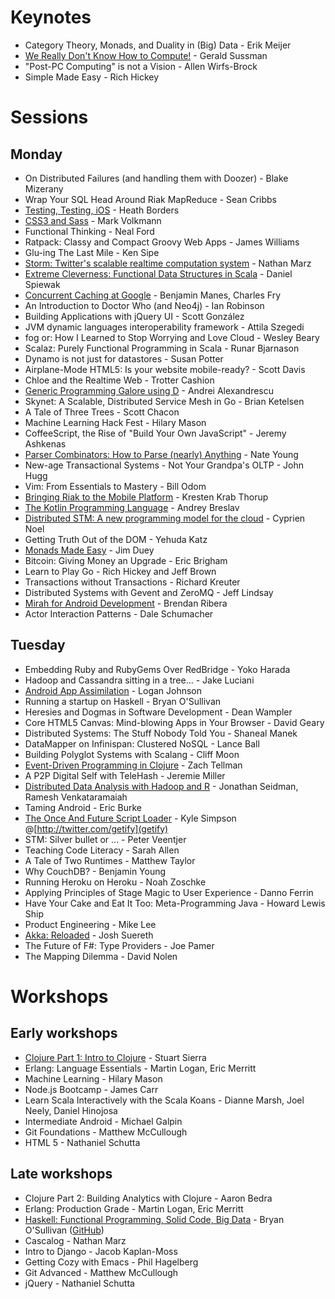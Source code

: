# Keynotes 

* Category Theory, Monads, and Duality in (Big) Data - Erik Meijer
* [We Really Don't Know How to Compute!](https://github.com/strangeloop/2011-slides/raw/master/Sussman-WeDontKnowHowToCompute.pdf) - Gerald Sussman 
* "Post-PC Computing" is not a Vision - Allen Wirfs-Brock
* Simple Made Easy - Rich Hickey

# Sessions

## Monday 

* On Distributed Failures (and handling them with Doozer) - Blake Mizerany
* Wrap Your SQL Head Around Riak MapReduce - Sean Cribbs
* [Testing, Testing, iOS](https://github.com/strangeloop/2011-slides/raw/master/Borders-TestingiOS.pdf) - Heath Borders
* [CSS3 and Sass](http://github.com/strangeloop/2011-slides/raw/master/Volkmann-CSS3andSass.pdf) - Mark Volkmann
* Functional Thinking - Neal Ford
* Ratpack: Classy and Compact Groovy Web Apps - James Williams
* Glu-ing The Last Mile - Ken Sipe
* [Storm: Twitter's scalable realtime computation system](https://github.com/strangeloop/2011-slides/raw/master/Marz-Storm.pdf) - Nathan Marz
* [Extreme Cleverness: Functional Data Structures in Scala](http://github.com/strangeloop/2011-slides/raw/master/Spiewak-FunctionalData.pdf) - Daniel Spiewak
* [Concurrent Caching at Google](http://github.com/strangeloop/2011-slides/raw/master/ManesFry-ConcurrentCachingAtGoogle.pdf) - Benjamin Manes, Charles Fry
* An Introduction to Doctor Who (and Neo4j) - Ian Robinson
* Building Applications with jQuery UI - Scott González
* JVM dynamic languages interoperability framework - Attila Szegedi
* fog or: How I Learned to Stop Worrying and Love Cloud - Wesley Beary
* Scalaz: Purely Functional Programming in Scala - Runar Bjarnason
* Dynamo is not just for datastores - Susan Potter
* Airplane-Mode HTML5: Is your website mobile-ready? - Scott Davis
* Chloe and the Realtime Web - Trotter Cashion
* [Generic Programming Galore using D](http://github.com/strangeloop/2011-slides/raw/master/Alexandrescu-GenericProgrammingD.pdf) - Andrei Alexandrescu
* Skynet: A Scalable, Distributed Service Mesh in Go - Brian Ketelsen
* A Tale of Three Trees - Scott Chacon
* Machine Learning Hack Fest  - Hilary Mason
* CoffeeScript, the Rise of "Build Your Own JavaScript" - Jeremy Ashkenas
* [Parser Combinators: How to Parse (nearly) Anything](http://github.com/strangeloop/2011-slides/raw/master/Young-ParserCombinators.pdf) - Nate Young
* New-age Transactional Systems - Not Your Grandpa's OLTP - John Hugg
* Vim: From Essentials to Mastery - Bill Odom
* [Bringing Riak to the Mobile Platform](http://github.com/strangeloop/2011-slides/raw/master/KrestenThorup-RiakMobile.pdf) - Kresten Krab Thorup
* [The Kotlin Programming Language](http://github.com/strangeloop/2011-slides/raw/master/Breslav-Kotlin.pdf) - Andrey Breslav
* [Distributed STM: A new programming model for the cloud](http://github.com/strangeloop/2011-slides/raw/master/Noel-DistributedSTM.pdf) - Cyprien Noel
* Getting Truth Out of the DOM - Yehuda Katz
* [Monads Made Easy](http://github.com/strangeloop/2011-slides/raw/master/Duey-MonadsEasy.pdf) - Jim Duey
* Bitcoin: Giving Money an Upgrade - Eric Brigham
* Learn to Play Go - Rich Hickey and Jeff Brown
* Transactions without Transactions - Richard Kreuter
* Distributed Systems with Gevent and ZeroMQ - Jeff Lindsay
* [Mirah for Android Development](http://github.com/strangeloop/2011-slides/raw/master/Ribera-MirahAndroidDevelopment.pdf) - Brendan Ribera
* Actor Interaction Patterns - Dale Schumacher

## Tuesday

* Embedding Ruby and RubyGems Over RedBridge - Yoko Harada
* Hadoop and Cassandra sitting in a tree... - Jake Luciani
* [Android App Assimilation](http://github.com/strangeloop/2011-slides/raw/master/Johnson-AndroidAppAssimilation.pdf) - Logan Johnson
* Running a startup on Haskell - Bryan O'Sullivan
* Heresies and Dogmas in Software Development  - Dean Wampler
* Core HTML5 Canvas: Mind-blowing Apps in Your Browser - David Geary
* Distributed Systems: The Stuff Nobody Told You - Shaneal Manek
* DataMapper on Infinispan: Clustered NoSQL - Lance Ball
* Building Polyglot Systems with Scalang - Cliff Moon
* [Event-Driven Programming in Clojure](http://github.com/strangeloop/2011-slides/raw/master/Tellman-EventDrivenProgrammingInClojure.pdf) - Zach Tellman
* A P2P Digital Self with TeleHash - Jeremie Miller
* [Distributed Data Analysis with Hadoop and R](http://github.com/strangeloop/2011-slides/raw/master/Seidman-DistributedDataAnalysisHadoopR.pdf) - Jonathan Seidman, Ramesh Venkataramaiah
* Taming Android - Eric Burke
* [The Once And Future Script Loader](http://www.slideshare.net/shadedecho/the-once-and-future-script-loader-v3) - Kyle Simpson @[http://twitter.com/getify](getify)
* STM: Silver bullet or ...  - Peter Veentjer
* Teaching Code Literacy - Sarah Allen
* A Tale of Two Runtimes - Matthew Taylor
* Why CouchDB? - Benjamin Young
* Running Heroku on Heroku - Noah Zoschke
* Applying Principles of Stage Magic to User Experience - Danno Ferrin
* Have Your Cake and Eat It Too: Meta-Programming Java - Howard Lewis Ship
* Product Engineering - Mike Lee
* [Akka: Reloaded](http://github.com/strangeloop/2011-slides/raw/master/Suereth-AkkaReloaded.pdf) - Josh Suereth
* The Future of F#: Type Providers - Joe Pamer
* The Mapping Dilemma - David Nolen

# Workshops

## Early workshops

* [Clojure Part 1: Intro to Clojure](https://github.com/strangeloop/2011-slides/raw/master/Sierra-ClojureIntro.pdf) - Stuart Sierra
* Erlang: Language Essentials - Martin Logan, Eric Merritt
* Machine Learning - Hilary Mason
* Node.js Bootcamp - James Carr
* Learn Scala Interactively with the Scala Koans - Dianne Marsh, Joel Neely, Daniel Hinojosa
* Intermediate Android - Michael Galpin
* Git Foundations - Matthew McCullough
* HTML 5 - Nathaniel Schutta

## Late workshops
         
* Clojure Part 2: Building Analytics with Clojure - Aaron Bedra
* Erlang: Production Grade - Martin Logan, Eric Merritt
* [Haskell: Functional Programming, Solid Code, Big Data](http://bos.github.com/strange-loop-2011/slides/slides.html) - Bryan O'Sullivan ([GitHub](https://github.com/bos/strange-loop-2011))
* Cascalog - Nathan Marz
* Intro to Django - Jacob Kaplan-Moss
* Getting Cozy with Emacs - Phil Hagelberg
* Git Advanced - Matthew McCullough
* jQuery - Nathaniel Schutta

